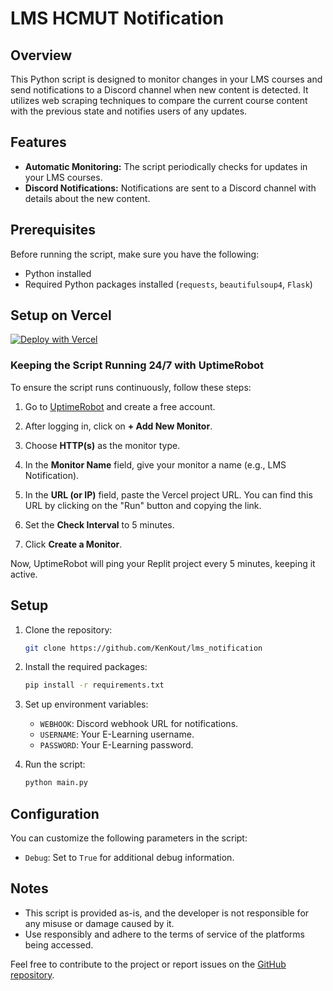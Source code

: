 
# LMS HCMUT Notification 

## Overview

This Python script is designed to monitor changes in your LMS courses and send notifications to a Discord channel when new content is detected. It utilizes web scraping techniques to compare the current course content with the previous state and notifies users of any updates.

## Features

- **Automatic Monitoring:** The script periodically checks for updates in your LMS courses.
- **Discord Notifications:** Notifications are sent to a Discord channel with details about the new content.

## Prerequisites

Before running the script, make sure you have the following:

- Python installed
- Required Python packages installed (`requests`, `beautifulsoup4`, `Flask`)

## Setup on Vercel

[![Deploy with Vercel](https://vercel.com/button)](https://vercel.com/new/clone?repository-url=https%3A%2F%2Fgithub.com%2FKenKout%2Flms_notification%2F&env=WEBHOOK,USERNAME,PASSWORD)

### Keeping the Script Running 24/7 with UptimeRobot

  To ensure the script runs continuously, follow these steps:
  
  1. Go to [UptimeRobot](https://uptimerobot.com/) and create a free account.
  
  2. After logging in, click on **+ Add New Monitor**.
  
  3. Choose **HTTP(s)** as the monitor type.
  
  4. In the **Monitor Name** field, give your monitor a name (e.g., LMS Notification).
  
  5. In the **URL (or IP)** field, paste the Vercel project URL. You can find this URL by clicking on the "Run" button and copying the link.
  
  6. Set the **Check Interval** to 5 minutes.
  
  7. Click **Create a Monitor**.
  
  Now, UptimeRobot will ping your Replit project every 5 minutes, keeping it active.
  
## Setup

1. Clone the repository:

   ```bash
   git clone https://github.com/KenKout/lms_notification
   ```

2. Install the required packages:

   ```bash
   pip install -r requirements.txt
   ```

3. Set up environment variables:

   - `WEBHOOK`: Discord webhook URL for notifications.
   - `USERNAME`: Your E-Learning username.
   - `PASSWORD`: Your E-Learning password.

4. Run the script:

   ```bash
   python main.py
   ```

## Configuration

You can customize the following parameters in the script:

- `Debug`: Set to `True` for additional debug information.

## Notes

- This script is provided as-is, and the developer is not responsible for any misuse or damage caused by it.
- Use responsibly and adhere to the terms of service of the platforms being accessed.

Feel free to contribute to the project or report issues on the [GitHub repository](https://github.com/KenKout/lms_notification).
